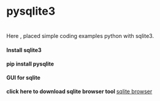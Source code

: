 # pysqlite3
# 
<p>Here , placed simple coding examples python with sqlite3.</p>
<h4> Install sqlite3</h4>
<b> pip install pysqlite</b>
<h4> GUI for sqlite</h4>
<b> click here to download sqlite browser tool </b>
<a href=https://sqlitebrowser.org/>sqlite browser</a>
